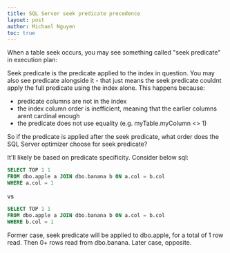 ```yaml
---
title: SQL Server seek predicate precedence
layout: post
author: Michael Nguyen
toc: true
---
```

When a table seek occurs, you may see something called "seek predicate" in execution plan:

Seek predicate is the predicate applied to the index in question.
You may also see predicate alongside it - that just means the seek predicate couldnt apply the full predicate using the index alone.
This happens because:
- predicate columns are not in the index
- the index column order is inefficient, meaning that the earlier columns arent cardinal enough
- the predicate does not use equality (e.g. myTable.myColumn <> 1)

So if the predicate is applied after the seek predicate, what order does the SQL Server optimizer choose for seek predicate?

It'll likely be based on predicate specificity. Consider below sql:

```sql
SELECT TOP 1 1
FROM dbo.apple a JOIN dbo.banana b ON a.col = b.col
WHERE a.col = 1
```
vs
```sql
SELECT TOP 1 1
FROM dbo.apple a JOIN dbo.banana b ON a.col = b.col
WHERE b.col = 1
```
Former case, seek predicate will be applied to dbo.apple, for a total of 1 row read. Then 0+ rows read from dbo.banana.
Later case, opposite.